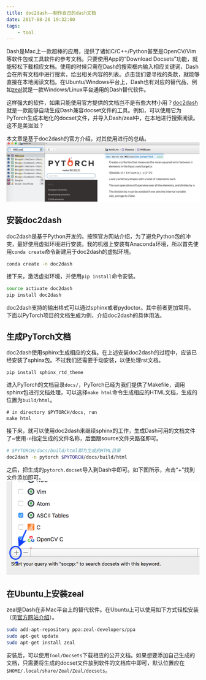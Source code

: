 ```yaml
---
title: doc2dash——制作自己的dash文档
date: 2017-08-26 19:32:00
tags:
    - tool
---
```

Dash是Mac上一款超棒的应用，提供了诸如C/C++/Python甚至是OpenCV/Vim等软件包或工具软件的参考文档。只要使用App的“Download Docsets”功能，就能轻松下载相应文档。使用的时候只需在Dash的搜索框内输入相应关键词，Dash会在所有文档中进行搜索，给出相关内容的列表。点击我们要寻找的条款，就能够直接在本地阅读文档。在Ubuntu/Windows平台上，Dash也有对应的替代品，例如[zeal](https://zealdocs.org)就是一款Windows/Linux平台通用的Dash替代软件。

这样强大的软件，如果只能使用官方提供的文档岂不是有些大材小用？[doc2dash](https://doc2dash.readthedocs.io/en/stable/)就是一款能够自动生成Dash兼容docset文件的工具。例如，可以使用它为PyTorch生成本地化的docset文件，并导入Dash/zeal中，在本地进行搜索阅读。这不是美滋滋？

本文章是基于doc2dash的官方介绍，对其使用进行的总结。
![Demo](/img/doc2dash_pytorch_example.jpg)

<!-- more -->
## 安装doc2dash
doc2dash是基于Python开发的。按照官方网站介绍，为了避免Python包的冲突，最好使用虚拟环境进行安装。我的机器上安装有Anaconda环境，所以首先使用`conda create`命令新建用于doc2dash的虚拟环境。
``` sh
conda create -n doc2dash
```
接下来，激活虚拟环境，并使用`pip install`命令安装。
``` sh
source activate doc2dash
pip install doc2dash
```

doc2dash支持的输出格式可以通过sphinx或者pydoctor。其中前者更加常用。下面以PyTorch项目的文档生成为例，介绍doc2dash的具体用法。
## 生成PyTorch文档
doc2dash使用sphinx生成相应的文档。在上述安装doc2dash的过程中，应该已经安装了sphinx包。不过我们还需要手动安装，以便处理rst文档。

```
pip install sphinx_rtd_theme
```
进入PyTorch的文档目录`docs/`，PyTorch已经为我们提供了Makefile，调用sphinx包进行文档处理，可以选择`make html`命令生成相应的HTML文档，生成的位置为`build/html`。

```
# in directory $PYTORCH/docs, run
make html
```

接下来，就可以使用doc2dash来继续sphinx的工作，生成Dash可用的文档文件了~使用`-n`指定生成的文件名称，后面跟source文件夹路径即可。

``` sh
# $PYTORCH/docs/build/html即为生成的HTML目录
doc2dash -n pytorch $PYTORCH/docs/build/html
```

之后，把生成的`pytorch.docset`导入到Dash中即可。如下图所示，点击“+”找到文件添加即可。
![添加docset](/img/doc2dash_how_to_add_docset.jpg)

## 在Ubuntu上安装zeal
zeal是Dash在非Mac平台上的替代软件。在Ubuntu上可以使用如下方式轻松安装（见[官方网站介绍](https://zealdocs.org/download.html#linux)）。

``` sh
sudo add-apt-repository ppa:zeal-developers/ppa
sudo apt-get update
sudo apt-get install zeal
```

安装后，可以使用`Tool/Docsets`下载相应的公开文档。如果想要添加自己生成的文档，只需要将生成的docset文件放到软件的文档库中即可，默认位置应在`$HOME/.local/share/Zeal/Zeal/docsets`。
